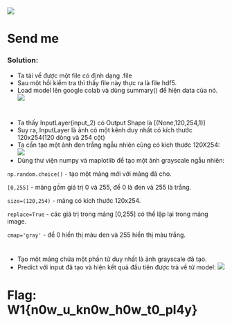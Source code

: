 # ![](https://cnsc.uit.edu.vn/files/a5f4b16e6021acf91fc92de2f292a7a1/Challend.png)

# Send me

### Solution:
- Ta tải về được một file có định dạng .file
- Sau một hồi kiểm tra thì thấy file này thực ra là file hdf5.
- Load model lên google colab và dùng summary() để hiện data của nó.
![](https://scontent.fsgn5-14.fna.fbcdn.net/v/t1.15752-9/387513664_3557103487902579_9093168272848134635_n.png?_nc_cat=101&ccb=1-7&_nc_sid=8cd0a2&_nc_ohc=iWjV7aWqVGMAX_NKQxE&_nc_ht=scontent.fsgn5-14.fna&oh=03_AdQ9Y_nqhgwBM0XPv_nQhfmUJ8QIO3_Xd6Eny6THnQqWGg&oe=6552E052)
#

- Ta thấy InputLayer(input_2) có Output Shape là [(None,120,254,1)]
- Suy ra, InputLayer là ảnh có một kênh duy nhất có kích thước 120x254(120 dòng và 254 cột)
- Ta cần tạo một ảnh đen trắng ngẫu nhiên cũng có kích thước 120X254:
![](https://scontent.fsgn5-8.fna.fbcdn.net/v/t1.15752-9/385517466_231840562950706_6832153391337550198_n.png?_nc_cat=109&ccb=1-7&_nc_sid=8cd0a2&_nc_ohc=O7qISLWnCsMAX8EmcKi&_nc_ht=scontent.fsgn5-8.fna&oh=03_AdSS92FVs5dBi0662EyjWlsXScxjf3qV3jU_IskJ24xvCg&oe=655378C8)
- Dùng thư viện numpy và maplotlib để tạo một ảnh grayscale ngẫu nhiên:

`np.random.choice()` - tạo một mảng mới với mảng đã cho.

`[0,255]` - mảng gồm giá trị 0 và 255, để 0 là đen và 255 là trắng.

`size=(120,254)` - mảng có kích thước 120x254.

`replace=True` - các giá trị trong mảng [0,255] có thể lặp lại trong mảng image.

`cmap='gray'` - để 0 hiển thị màu đen và 255 hiển thị màu trắng.
#

- Tạo một mảng chứa một phần tử duy nhất là ảnh grayscale đã tạo.
- Predict với input đã tạo và hiện kết quả đầu tiên được trả về từ model:
![](https://scontent.fsgn5-12.fna.fbcdn.net/v/t1.15752-9/387513618_656292686583952_1246355669930456769_n.png?_nc_cat=103&ccb=1-7&_nc_sid=8cd0a2&_nc_ohc=M_jKebgeoIcAX8Xvvrg&_nc_ht=scontent.fsgn5-12.fna&oh=03_AdQo6hKs3-iBNOWDLZn6pfgvYBPAHKYgSIz_n_JO0TamEg&oe=65538559)

# Flag: W1{n0w_u_kn0w_h0w_t0_pl4y}